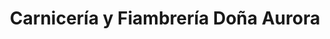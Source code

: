 ---
title: "Carnicería y Fiambrería Doña Aurora"
url: /martinez/carniceria-y-fiambreria-dona-aurora/
shop: charcutería
---